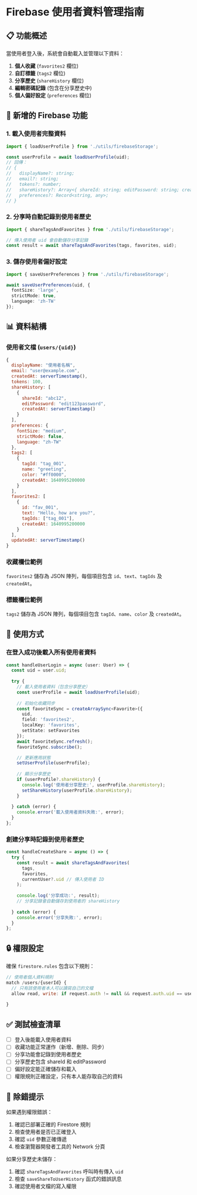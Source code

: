# Firebase 使用者資料管理指南

## 📋 功能概述

當使用者登入後，系統會自動載入並管理以下資料：

1. **個人收藏** (`favorites2` 欄位)
2. **自訂標籤** (`tags2` 欄位)
3. **分享歷史** (`shareHistory` 欄位)
4. **編輯密碼記錄** (包含在分享歷史中)
5. **個人偏好設定** (`preferences` 欄位)

## 🔧 新增的 Firebase 功能

### 1. 載入使用者完整資料
```typescript
import { loadUserProfile } from './utils/firebaseStorage';

const userProfile = await loadUserProfile(uid);
// 回傳：
// {
//   displayName?: string;
//   email?: string;
//   tokens?: number;
//   shareHistory?: Array<{ shareId: string; editPassword: string; createdAt: any }>;
//   preferences?: Record<string, any>;
// }
```

### 2. 分享時自動記錄到使用者歷史
```typescript
import { shareTagsAndFavorites } from './utils/firebaseStorage';

// 傳入使用者 uid 會自動儲存分享記錄
const result = await shareTagsAndFavorites(tags, favorites, uid);
```

### 3. 儲存使用者偏好設定
```typescript
import { saveUserPreferences } from './utils/firebaseStorage';

await saveUserPreferences(uid, {
  fontSize: 'large',
  strictMode: true,
  language: 'zh-TW'
});
```

## 📊 資料結構

### 使用者文檔 (`users/{uid}`)
```javascript
{
  displayName: "使用者名稱",
  email: "user@example.com",
  createdAt: serverTimestamp(),
  tokens: 100,
  shareHistory: [
    {
      shareId: "abc12",
      editPassword: "edit123password",
      createdAt: serverTimestamp()
    }
  ],
  preferences: {
    fontSize: "medium",
    strictMode: false,
    language: "zh-TW"
  },
  tags2: [
    {
      tagId: "tag_001",
      name: "greeting",
      color: "#ff0000",
      createdAt: 1640995200000
    }
  ],
  favorites2: [
    {
      id: "fav_001",
      text: "Hello, how are you?",
      tagIds: ["tag_001"],
      createdAt: 1640995200000
    }
  ],
  updatedAt: serverTimestamp()
}
```

### 收藏欄位範例
`favorites2` 儲存為 JSON 陣列，每個項目包含 `id`、`text`、`tagIds` 及 `createdAt`。

### 標籤欄位範例
`tags2` 儲存為 JSON 陣列，每個項目包含 `tagId`、`name`、`color` 及 `createdAt`。

## 🚀 使用方式

### 在登入成功後載入所有使用者資料
```typescript
const handleUserLogin = async (user: User) => {
  const uid = user.uid;
  
  try {
    // 載入使用者資料（包含分享歷史）
    const userProfile = await loadUserProfile(uid);
    
    // 初始化收藏同步
    const favoriteSync = createArraySync<Favorite>({
      uid,
      field: 'favorites2',
      localKey: 'favorites',
      setState: setFavorites
    });
    await favoriteSync.refresh();
    favoriteSync.subscribe();

    // 更新應用狀態
    setUserProfile(userProfile);
    
    // 顯示分享歷史
    if (userProfile?.shareHistory) {
      console.log('使用者分享歷史:', userProfile.shareHistory);
      setShareHistory(userProfile.shareHistory);
    }
    
  } catch (error) {
    console.error('載入使用者資料失敗:', error);
  }
};
```

### 創建分享時記錄到使用者歷史
```typescript
const handleCreateShare = async () => {
  try {
    const result = await shareTagsAndFavorites(
      tags, 
      favorites, 
      currentUser?.uid // 傳入使用者 ID
    );
    
    console.log('分享成功:', result);
    // 分享記錄會自動儲存到使用者的 shareHistory
    
  } catch (error) {
    console.error('分享失敗:', error);
  }
};
```

## 🔒 權限設定

確保 `firestore.rules` 包含以下規則：

```javascript
// 使用者個人資料規則
match /users/{userId} {
  // 只有該使用者本人可以讀寫自己的文檔
  allow read, write: if request.auth != null && request.auth.uid == userId;
  
}
```

## ✅ 測試檢查清單

- [ ] 登入後能載入使用者資料
- [ ] 收藏功能正常運作（新增、刪除、同步）
- [ ] 分享功能會記錄到使用者歷史
- [ ] 分享歷史包含 shareId 和 editPassword
- [ ] 偏好設定能正確儲存和載入
- [ ] 權限規則正確設定，只有本人能存取自己的資料

## 🐛 除錯提示

如果遇到權限錯誤：
1. 確認已部署正確的 Firestore 規則
2. 檢查使用者是否已正確登入
3. 確認 `uid` 參數正確傳遞
4. 檢查瀏覽器開發者工具的 Network 分頁

如果分享歷史未儲存：
1. 確認 `shareTagsAndFavorites` 呼叫時有傳入 `uid`
2. 檢查 `saveShareToUserHistory` 函式的錯誤訊息
3. 確認使用者文檔的寫入權限 